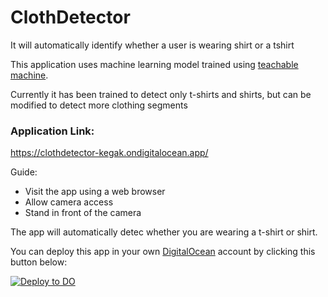 # ClothDetector
It will automatically identify whether a user is wearing shirt or a tshirt

This application uses machine learning model trained using [teachable machine](https://teachablemachine.withgoogle.com/).

Currently it has been trained to detect only t-shirts and shirts, but can be modified to detect more clothing segments

### Application Link:
https://clothdetector-kegak.ondigitalocean.app/

Guide:
 * Visit the app using a web browser
 * Allow camera access
 * Stand in front of the camera

The app will automatically detec whether you are wearing a t-shirt or shirt.

You can deploy this app in your own [DigitalOcean](https://www.digitalocean.com/) account by clicking this button below:

[![Deploy to DO](https://mp-assets1.sfo2.digitaloceanspaces.com/deploy-to-do/do-btn-blue.svg)](https://cloud.digitalocean.com/apps/new?repo=https://github.com/sisodiya2421/ClothDetector/tree/master)

